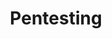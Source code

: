 ---
slug: Pentesting
image: Pentest.jpg
title: Pentesting
description: All things related to penetration testing (Notes, labs, Vulnerability Research...)
links:
  - title: Active Directory 
    description: Reviewing & Exploiting Active Directory 
    website: ActiveDirectory/index.md 
    image: ActiveDirectory/smallAD.png
  - title: LinkedIn
    description: Have a look at my LinkedIn page to stay updated :)
    website: https://www.linkedin.com/in/haroon-akram/
    image: https://upload.wikimedia.org/wikipedia/commons/c/ca/LinkedIn_logo_initials.png
---